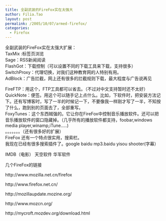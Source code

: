 ```yaml
---
title: 全副武装的FireFox实在太强大
author: Filia.Tao
layout: post
permalink: /2005/10/07/armed-firefox/
categories:
  - Firefox
---
```

<div>
  全副武装的FireFox实在太强大扩展：<br /> TaxMix :标签页浏览<br /> Sage：RSS新闻阅读<br /> FlashGot：下载控制（可以设置不同的下载工具来下载，支持很多）<br /> SwitchProxy：代理切换，对我们这种教育网的人特别有用。<br /> AdBlock：广告拦截，网上还有很多的拦截规则下载，最大程度与广告说再见 </p> 
  
  <p>
    FireFTP：用这个，FTP工具都可以省去。（不过对中文支持暂时还不太好）<br /> QuickNote：便签。用这个可以随手记上点什么。比如，下软件时，把安装方法记下。还有写博客时，写了一半的时候记一下，不要像我一样刚才写了一半，不知按了什么，跑到别的页面去了，全部重写。<br /> FoxyTunes：这个东西贼强的。它让你在FireFox中控制音乐播放软件。还可以把音乐播放软件的窗口隐藏掉。（几乎所有的播放软件都支持，foobar,windows media player,winamp,iTune&#8230;..)<br /> 。。。。。。。（还有很多好的扩展）<br /> FireFox 还有一个特点很实用，搜索栏。<br /> 我现在已经有很多搜索插件了。google baidu mp3.baidu yisou shooter(字幕）
  </p>
  
  <p>
    IMDB（电影） 天空软件 华军软件
  </p>
  
  <p>
    几个FireFox的链接
  </p>
  
  <p>
    http://www.mozilla.net.cn/firefox
  </p>
  
  <p>
    http://www.firefox.net.cn/
  </p>
  
  <p>
    http://mozillaupdate.mozine.org/
  </p>
  
  <p>
    http://www.mozcn.org/
  </p>
  
  <p>
    http://mycroft.mozdev.org/download.html
  </p>
</div>

<img height="1" src="http://c.services.spaces.live.com/CollectionWebService/c.gif?space=why-gudu&#038;page=RSS%3a+%e5%85%a8%e5%89%af%e6%ad%a6%e8%a3%85%e7%9a%84FireFox%e5%ae%9e%e5%9c%a8%e5%a4%aa%e5%bc%ba%e5%a4%a7&#038;referrer=" width="1" border="0" /><img height="1" src="http://c.live.com/c.gif?NC=31263&#038;NA=1149&#038;PI=73329&#038;RF=&#038;DI=3919&#038;PS=85545&#038;TP=why-gudu.spaces.live.com&#038;GT1=why-gudu%3b2052" width="1" />